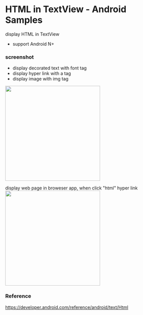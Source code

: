 HTML in TextView - Android Samples
===============

display HTML in TextView <br/>
* support Android N+ <br/>

### screenshot <br/>
* display decorated text with font tag <br/>
* display hyper link with a tag <br/>
* display image with img tag <br/>

<image src="https://raw.githubusercontent.com/ohwada/Android_Samples/master/HtmlInTextView/screenshot/screenshot_html_textview_nexsus5.png" width="300" /><br/>

display web page in broweser app, when click "html" hyper link<br/>
<image src="https://raw.githubusercontent.com/ohwada/Android_Samples/master/HtmlInTextView/screenshot/screenshot_html_textview_atag_clicked.png" width="300" /><br/>

### Reference <br/>
https://developer.android.com/reference/android/text/Html

